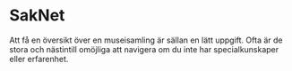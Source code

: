 # SakNet

Att få en översikt över en museisamling är sällan en lätt uppgift. Ofta är de stora och nästintill omöjliga att navigera om du inte har specialkunskaper eller erfarenhet. 
